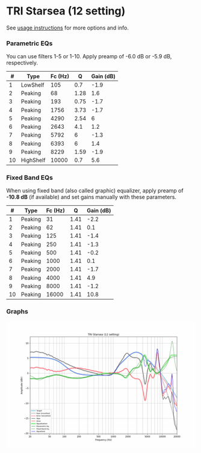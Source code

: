 # TRI Starsea (12 setting)
See [usage instructions](https://github.com/jaakkopasanen/AutoEq#usage) for more options and info.

### Parametric EQs
You can use filters 1-5 or 1-10. Apply preamp of -6.0 dB or -5.9 dB, respectively.

|   # | Type      |   Fc (Hz) |    Q |   Gain (dB) |
|-----|-----------|-----------|------|-------------|
|   1 | LowShelf  |       105 | 0.7  |        -1.9 |
|   2 | Peaking   |        68 | 1.28 |         1.6 |
|   3 | Peaking   |       193 | 0.75 |        -1.7 |
|   4 | Peaking   |      1756 | 3.73 |        -1.7 |
|   5 | Peaking   |      4290 | 2.54 |         6   |
|   6 | Peaking   |      2643 | 4.1  |         1.2 |
|   7 | Peaking   |      5792 | 6    |        -1.3 |
|   8 | Peaking   |      6393 | 6    |         1.4 |
|   9 | Peaking   |      8229 | 1.59 |        -1.9 |
|  10 | HighShelf |     10000 | 0.7  |         5.6 |

### Fixed Band EQs
When using fixed band (also called graphic) equalizer, apply preamp of **-10.8 dB** (if available) and set gains manually with these parameters.

|   # | Type    |   Fc (Hz) |    Q |   Gain (dB) |
|-----|---------|-----------|------|-------------|
|   1 | Peaking |        31 | 1.41 |        -2.2 |
|   2 | Peaking |        62 | 1.41 |         0.1 |
|   3 | Peaking |       125 | 1.41 |        -1.4 |
|   4 | Peaking |       250 | 1.41 |        -1.3 |
|   5 | Peaking |       500 | 1.41 |        -0.2 |
|   6 | Peaking |      1000 | 1.41 |         0.1 |
|   7 | Peaking |      2000 | 1.41 |        -1.7 |
|   8 | Peaking |      4000 | 1.41 |         4.9 |
|   9 | Peaking |      8000 | 1.41 |        -1.2 |
|  10 | Peaking |     16000 | 1.41 |        10.8 |

### Graphs
![](./TRI%20Starsea%20(12%20setting).png)
